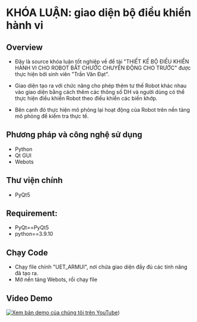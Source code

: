 # KHÓA LUẬN: giao diện bộ điều khiển hành vi 
## Overview
- Đây là source khóa luận tốt nghiệp về để tài "THIẾT KẾ BỘ ĐIỀU KHIỂN HÀNH VI CHO ROBOT BẮT CHƯỚC CHUYỂN ĐỘNG CHO TRƯỚC" được thực hiện bởi sinh viên "Trần Văn Đạt".

- Giao diện tạo ra với chức năng cho phép thêm tư thế Robot khác nhau vào giao diện bằng cách thêm các thông số DH và người dùng có thể thực hiện điều khiển Robot theo điều khiển các biến khớp.

- Bên cạnh đó thực hiện mô phỏng lại hoạt động của Robot trên nền tảng mô phỏng để kiểm tra thực tế.

## Phương pháp và công nghệ sử dụng
- Python
- Qt GUI
- Webots
## Thư viện chính
- PyQt5
##  Requirement:
- PyQt==PyQt5
- python==3.9.10
## Chạy Code 
- Chạy file chính "UET_ARMUI", nơi chứa giao diện đầy đủ các tính năng đã tạo ra.
- Mở nền tảng Webots, rồi chạy file 
## Video Demo
[![Xem bản demo của chúng tôi trên YouTube](https://img.youtube.com/vi/XVOagMaX-9Y/maxresdefault.jpg)](https://www.youtube.com/watch?v=XVOagMaX-9Y))
